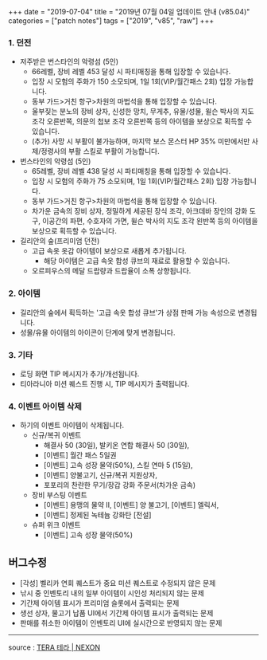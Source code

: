 +++
date = "2019-07-04"
title = "2019년 07월 04일 업데이트 안내 (v85.04)"
categories = ["patch notes"]
tags = ["2019", "v85", "raw"]
+++

### 1. 던전
- 저주받은 번스타인의 악령섬 (5인)
  - 66레벨, 장비 레벨 453 달성 시 파티매칭을 통해 입장할 수 있습니다.
  - 입장 시 모험의 주화가 150 소모되며, 1일 1회(VIP/월간패스 2회) 입장 가능합니다.
  - 동부 가드>거친 항구>차원의 마법석을 통해 입장할 수 있습니다.
  - 울부짖는 분노의 장비 상자, 신성한 망치, 무게추, 유물/성물, 윌슨 박사의 지도 조각 오른반쪽, 의문의 첩보 조각 오른반쪽 등의 아이템을 보상으로 획득할 수 있습니다.
  - (추가) 사망 시 부활이 불가능하며, 마지막 보스 몬스터 HP 35% 미만에서만 사제/정령사의 부활 스킬로 부활이 가능합니다.
- 번스타인의 악령섬 (5인)
  - 65레벨, 장비 레벨 438 달성 시 파티매칭을 통해 입장할 수 있습니다.
  - 입장 시 모험의 주화가 75 소모되며, 1일 1회(VIP/월간패스 2회) 입장 가능합니다.
  - 동부 가드>거친 항구>차원의 마법석을 통해 입장할 수 있습니다.
  - 차가운 금속의 장비 상자, 정밀하게 세공된 장식 조각, 아크데바 장인의 강화 도구, 이공간의 파편, 수호자의 가면, 윌슨 박사의 지도 조각 왼반쪽 등의 아이템을 보상으로 획득할 수 있습니다.
- 길리안의 숲(프리미엄 던전)
  - 고급 속옷 옷감 아이템이 보상으로 새롭게 추가됩니다.
    - 해당 아이템은 고급 속옷 합성 큐브의 재료로 활용할 수 있습니다.
  - 오르피우스의 메달 드랍량과 드랍율이 소폭 상향됩니다.

### 2. 아이템
- 길리안의 숲에서 획득하는 '고급 속옷 합성 큐브'가 상점 판매 가능 속성으로 변경됩니다.
- 성물/유물 아이템의 아이콘이 단계에 맞게 변경됩니다.

### 3. 기타
- 로딩 화면 TIP 메시지가 추가/개선됩니다.
- 티아라니아 미션 퀘스트 진행 시, TIP 메시지가 출력됩니다.

### 4. 이벤트 아이템 삭제
- 하기의 이벤트 아이템이 삭제됩니다.
  - 신규/복귀 이벤트
    - 해결사 50 (30일), 발키온 연합 해결사 50 (30일),
    - [이벤트] 월간 패스 5일권
    - [이벤트] 고속 성장 물약(50%), 스킬 연마 5 (15일),
    - [이벤트] 양불고기, 신규/복귀 지원상자,
    - 포포리의 찬란한 무기/장갑 강화 주문서(차가운 금속)
  - 장비 부스팅 이벤트
    - [이벤트] 용맹의 물약 II, [이벤트] 양 불고기, [이벤트] 엘릭서,
    - [이벤트] 정제된 녹테늄 강화탄 [전설]
  - 슈퍼 위크 이벤트
    - [이벤트] 고속 성장 물약(50%)

## 버그수정

- [각성] 벨리카 연회 퀘스트가 중요 미션 퀘스트로 수정되지 않은 문제
- 낚시 중 인벤토리 내의 일부 아이템이 시인성 처리되지 않는 문제
- 기간제 아이템 표시가 프리미엄 슬롯에서 출력되는 문제
- 생선 상자, 물고기 납품 UI에서 기간제 아이템 표시가 출력되는 문제
- 판매를 취소한 아이템이 인벤토리 UI에 실시간으로 반영되지 않는 문제

----

source : [TERA 테라 | NEXON](http://tera.nexon.com/news/update/view.aspx?n4articlesn=399)
